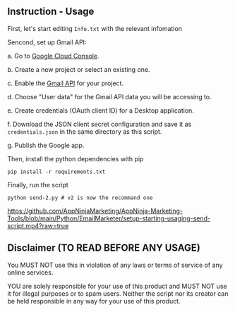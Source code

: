 ## Instruction - Usage

First, let's start editing `Info.txt` with the relevant infomation

Sencond, set up Gmail API:

a. Go to [Google Cloud Console](https://console.cloud.google.com).

b. Create a new project or select an existing one.

c. Enable the [Gmail API](https://console.cloud.google.com/apis/api/gmail.googleapis.com/metrics) for your project.

d. Choose "User data" for the Gmail API data you will be accessing to.

e. Create credentials (OAuth client ID) for a Desktop application.

f. Download the JSON client secret configuration and save it as `credentials.json` in the same directory as this script.

g. Publish the Google app.

Then, install the python dependencies with pip

```console
pip install -r requirements.txt
```

Finally, run the script

```console
python send-2.py # v2 is now the recommand one
```

https://github.com/AppNinjaMarketing/AppNinja-Marketing-Tools/blob/main/Python/EmailMarketer/setup-starting-usaging-send-script.mp4?raw=true


## Disclaimer (TO READ BEFORE ANY USAGE)

You MUST NOT use this in violation of any laws or terms of service of any online services.

YOU are solely responsible for your use of this product and MUST NOT use it for illegal purposes or to spam users. Neither the script nor its creator can be held responsible in any way for your use of this product.
